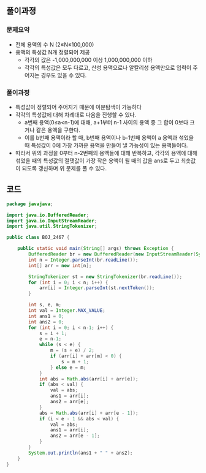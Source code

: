 ## 풀이과정

### 문제요약

- 전체 용액의 수 N (2≤N≤100,000)
- 용액의 특성값 N개 정렬되어 제공
    - 각각의 값은 -1,000,000,000 이상 1,000,000,000 이하
    - 각각의 특성값은 모두 다르고, 산성 용액으로나 알칼리성 용액만으로 입력이 주어지는 경우도 있을 수 있다.

### 풀이과정

- 특성값이 정렬되어 주어지기 때문에 이분탐색이 가능하다
- 각각의 특성값에 대해 차례대로 다음을 진행할 수 있다.
    - a번째 용액(0≤a<n-1)에 대해, a+1부터 n-1 사이의 용액 중 그 합이 0보다 크거나 같은 용액을 구한다.
    - 이를 b번째 용액이라 할 때, b번째 용액이나 b-1번째 용액이 a 용액과 섞었을 때 특성값이 0에 가장 가까운 용액을 만들어 낼 가능성이 있는 용액들이다.
- 따라서 위의 과정을 0부터 n-2번째의 용액들에 대해 반복하고, 각각의 용액에 대해 섞었을 때의 특성값의 절댓값이 가장 작은 용액이 될 때의 값을 ans로 두고 최솟값이 되도록 갱신하며 위 문제를 풀 수 있다.

## 코드

```java
package javajava;

import java.io.BufferedReader;
import java.io.InputStreamReader;
import java.util.StringTokenizer;

public class BOJ_2467 {

    public static void main(String[] args) throws Exception {
        BufferedReader br = new BufferedReader(new InputStreamReader(System.in));
        int n = Integer.parseInt(br.readLine());
        int[] arr = new int[n];

        StringTokenizer st = new StringTokenizer(br.readLine());
        for (int i = 0; i < n; i++) {
            arr[i] = Integer.parseInt(st.nextToken());
        }

        int s, e, m;
        int val = Integer.MAX_VALUE;
        int ans1 = 0;
        int ans2 = 0;
        for (int i = 0; i < n-1; i++) {
            s = i + 1;
            e = n-1;
            while (s < e) {
                m = (s + e) / 2;
                if (arr[i] + arr[m] < 0) {
                    s = m + 1;
                } else e = m;
            }
            int abs = Math.abs(arr[i] + arr[e]);
            if (abs < val) {
                val = abs;
                ans1 = arr[i];
                ans2 = arr[e];
            }
            abs = Math.abs(arr[i] + arr[e - 1]);
            if (i < e - 1 && abs < val) {
                val = abs;
                ans1 = arr[i];
                ans2 = arr[e - 1];
            }
        }
        System.out.println(ans1 + " " + ans2);
    }
}
```